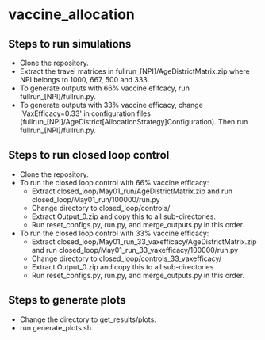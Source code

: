 # vaccine_allocation
## Steps to run simulations
* Clone the repository.
* Extract the travel matrices in fullrun_[NPI]/AgeDistrictMatrix.zip where NPI belongs to 1000, 667, 500 and 333.
* To generate outputs with 66% vaccine efifcacy, run fullrun_[NPI]/fullrun.py.
* To generate outputs with 33% vaccine efficacy, change 'VaxEfficacy=0.33' in configuration files (fullrun_[NPI]/AgeDistrict[AllocationStrategy]Configuration). Then run fullrun_[NPI]/fullrun.py.

## Steps to run closed loop control
* Clone the repository.
* To run the closed loop control with 66% vaccine efficacy:
  * Extract closed_loop/May01_run/AgeDistrictMatrix.zip and run closed_loop/May01_run/100000/run.py
  * Change directory to closed_loop/controls/
  * Extract Output_0.zip and copy this to all sub-directories.
  * Run reset_configs.py, run.py, and merge_outputs.py in this order.
* To run the closed loop control with 33% vaccine efficacy:
  * Extract closed_loop/May01_run_33_vaxefficacy/AgeDistrictMatrix.zip and run closed_loop/May01_run_33_vaxefficacy/100000/run.py
  * Change directory to closed_loop/controls_33_vaxefficacy/
  * Extract Output_0.zip and copy this to all sub-directories
  * Run reset_configs.py, run.py, and merge_outputs.py in this order.

## Steps to generate plots
* Change the directory to get_results/plots.
* run generate_plots.sh.
